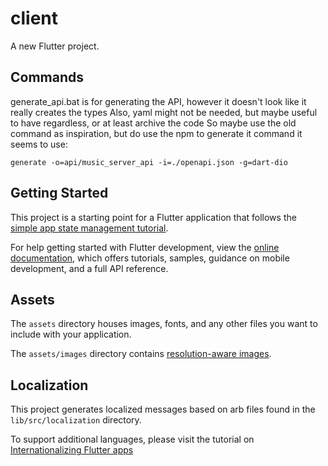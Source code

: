 # client

A new Flutter project.

## Commands

generate_api.bat is for generating the API, however it doesn't look like it really creates the types
Also, yaml might not be needed, but maybe useful to have regardless, or at least archive the code
So maybe use the old command as inspiration, but do use the npm to generate it
command it seems to use:

```commandline
generate -o=api/music_server_api -i=./openapi.json -g=dart-dio
```

## Getting Started

This project is a starting point for a Flutter application that follows the
[simple app state management
tutorial](https://flutter.dev/docs/development/data-and-backend/state-mgmt/simple).

For help getting started with Flutter development, view the
[online documentation](https://flutter.dev/docs), which offers tutorials,
samples, guidance on mobile development, and a full API reference.

## Assets

The `assets` directory houses images, fonts, and any other files you want to
include with your application.

The `assets/images` directory contains [resolution-aware
images](https://flutter.dev/docs/development/ui/assets-and-images#resolution-aware).

## Localization

This project generates localized messages based on arb files found in
the `lib/src/localization` directory.

To support additional languages, please visit the tutorial on
[Internationalizing Flutter
apps](https://flutter.dev/docs/development/accessibility-and-localization/internationalization)
